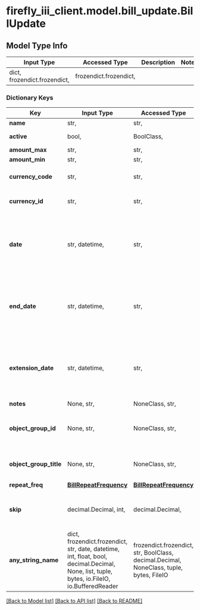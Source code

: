 # firefly_iii_client.model.bill_update.BillUpdate

## Model Type Info
Input Type | Accessed Type | Description | Notes
------------ | ------------- | ------------- | -------------
dict, frozendict.frozendict,  | frozendict.frozendict,  |  | 

### Dictionary Keys
Key | Input Type | Accessed Type | Description | Notes
------------ | ------------- | ------------- | ------------- | -------------
**name** | str,  | str,  |  | 
**active** | bool,  | BoolClass,  | If the bill is active. | [optional] 
**amount_max** | str,  | str,  |  | [optional] 
**amount_min** | str,  | str,  |  | [optional] 
**currency_code** | str,  | str,  | Use either currency_id or currency_code | [optional] 
**currency_id** | str,  | str,  | Use either currency_id or currency_code | [optional] 
**date** | str, datetime,  | str,  |  | [optional] value must conform to RFC-3339 date-time
**end_date** | str, datetime,  | str,  | The date after which this bill is no longer valid or applicable | [optional] value must conform to RFC-3339 date-time
**extension_date** | str, datetime,  | str,  | The date before which the bill must be renewed (or cancelled) | [optional] value must conform to RFC-3339 date-time
**notes** | None, str,  | NoneClass, str,  |  | [optional] 
**object_group_id** | None, str,  | NoneClass, str,  | The group ID of the group this object is part of. NULL if no group. | [optional] 
**object_group_title** | None, str,  | NoneClass, str,  | The name of the group. NULL if no group. | [optional] 
**repeat_freq** | [**BillRepeatFrequency**](BillRepeatFrequency.md) | [**BillRepeatFrequency**](BillRepeatFrequency.md) |  | [optional] 
**skip** | decimal.Decimal, int,  | decimal.Decimal,  | How often the bill must be skipped. 1 means a bi-monthly bill. | [optional] value must be a 32 bit integer
**any_string_name** | dict, frozendict.frozendict, str, date, datetime, int, float, bool, decimal.Decimal, None, list, tuple, bytes, io.FileIO, io.BufferedReader | frozendict.frozendict, str, BoolClass, decimal.Decimal, NoneClass, tuple, bytes, FileIO | any string name can be used but the value must be the correct type | [optional]

[[Back to Model list]](../../README.md#documentation-for-models) [[Back to API list]](../../README.md#documentation-for-api-endpoints) [[Back to README]](../../README.md)

